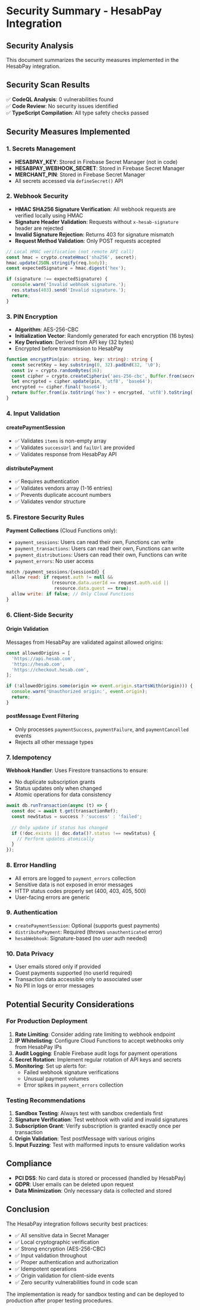 # Security Summary - HesabPay Integration

## Security Analysis

This document summarizes the security measures implemented in the HesabPay integration.

## Security Scan Results

✅ **CodeQL Analysis**: 0 vulnerabilities found  
✅ **Code Review**: No security issues identified  
✅ **TypeScript Compilation**: All type safety checks passed  

## Security Measures Implemented

### 1. Secrets Management
- **HESABPAY_KEY**: Stored in Firebase Secret Manager (not in code)
- **HESABPAY_WEBHOOK_SECRET**: Stored in Firebase Secret Manager
- **MERCHANT_PIN**: Stored in Firebase Secret Manager
- All secrets accessed via `defineSecret()` API

### 2. Webhook Security
- **HMAC SHA256 Signature Verification**: All webhook requests are verified locally using HMAC
- **Signature Header Validation**: Requests without `x-hesab-signature` header are rejected
- **Invalid Signature Rejection**: Returns 403 for signature mismatch
- **Request Method Validation**: Only POST requests accepted

```typescript
// Local HMAC verification (not remote API call)
const hmac = crypto.createHmac('sha256', secret);
hmac.update(JSON.stringify(req.body));
const expectedSignature = hmac.digest('hex');

if (signature !== expectedSignature) {
  console.warn('Invalid webhook signature.');
  res.status(403).send('Invalid signature.');
  return;
}
```

### 3. PIN Encryption
- **Algorithm**: AES-256-CBC
- **Initialization Vector**: Randomly generated for each encryption (16 bytes)
- **Key Derivation**: Derived from API key (32 bytes)
- Encrypted before transmission to HesabPay

```typescript
function encryptPin(pin: string, key: string): string {
  const secretKey = key.substring(0, 32).padEnd(32, '\0');
  const iv = crypto.randomBytes(16);
  const cipher = crypto.createCipheriv('aes-256-cbc', Buffer.from(secretKey), iv);
  let encrypted = cipher.update(pin, 'utf8', 'base64');
  encrypted += cipher.final('base64');
  return Buffer.from(iv.toString('hex') + encrypted, 'utf8').toString('base64');
}
```

### 4. Input Validation

#### createPaymentSession
- ✅ Validates `items` is non-empty array
- ✅ Validates `successUrl` and `failUrl` are provided
- ✅ Validates response from HesabPay API

#### distributePayment
- ✅ Requires authentication
- ✅ Validates vendors array (1-16 entries)
- ✅ Prevents duplicate account numbers
- ✅ Validates vendor structure

### 5. Firestore Security Rules

**Payment Collections** (Cloud Functions only):
- `payment_sessions`: Users can read their own, Functions can write
- `payment_transactions`: Users can read their own, Functions can write
- `payment_distributions`: Users can read their own, Functions can write
- `payment_errors`: No user access

```javascript
match /payment_sessions/{sessionId} {
  allow read: if request.auth != null && 
                 (resource.data.userId == request.auth.uid || 
                  resource.data.guest == true);
  allow write: if false; // Only Cloud Functions
}
```

### 6. Client-Side Security

#### Origin Validation
Messages from HesabPay are validated against allowed origins:
```typescript
const allowedOrigins = [
  'https://api.hesab.com',
  'https://hesab.com',
  'https://checkout.hesab.com',
];

if (!allowedOrigins.some(origin => event.origin.startsWith(origin))) {
  console.warn('Unauthorized origin:', event.origin);
  return;
}
```

#### postMessage Event Filtering
- Only processes `paymentSuccess`, `paymentFailure`, and `paymentCancelled` events
- Rejects all other message types

### 7. Idempotency

**Webhook Handler**: Uses Firestore transactions to ensure:
- No duplicate subscription grants
- Status updates only when changed
- Atomic operations for data consistency

```typescript
await db.runTransaction(async (t) => {
  const doc = await t.get(transactionRef);
  const newStatus = success ? 'success' : 'failed';
  
  // Only update if status has changed
  if (!doc.exists || doc.data()?.status !== newStatus) {
    // Perform updates atomically
  }
});
```

### 8. Error Handling

- All errors are logged to `payment_errors` collection
- Sensitive data is not exposed in error messages
- HTTP status codes properly set (400, 403, 405, 500)
- User-facing errors are generic

### 9. Authentication

- `createPaymentSession`: Optional (supports guest payments)
- `distributePayment`: Required (throws `unauthenticated` error)
- `hesabWebhook`: Signature-based (no user auth needed)

### 10. Data Privacy

- User emails stored only if provided
- Guest payments supported (no userId required)
- Transaction data accessible only to associated user
- No PII in logs or error messages

## Potential Security Considerations

### For Production Deployment

1. **Rate Limiting**: Consider adding rate limiting to webhook endpoint
2. **IP Whitelisting**: Configure Cloud Functions to accept webhooks only from HesabPay IPs
3. **Audit Logging**: Enable Firebase audit logs for payment operations
4. **Secret Rotation**: Implement regular rotation of API keys and secrets
5. **Monitoring**: Set up alerts for:
   - Failed webhook signature verifications
   - Unusual payment volumes
   - Error spikes in `payment_errors` collection

### Testing Recommendations

1. **Sandbox Testing**: Always test with sandbox credentials first
2. **Signature Verification**: Test webhook with valid and invalid signatures
3. **Subscription Grant**: Verify subscription is granted exactly once per transaction
4. **Origin Validation**: Test postMessage with various origins
5. **Input Fuzzing**: Test with malformed inputs to ensure validation works

## Compliance

- **PCI DSS**: No card data is stored or processed (handled by HesabPay)
- **GDPR**: User emails can be deleted upon request
- **Data Minimization**: Only necessary data is collected and stored

## Conclusion

The HesabPay integration follows security best practices:
- ✅ All sensitive data in Secret Manager
- ✅ Local cryptographic verification
- ✅ Strong encryption (AES-256-CBC)
- ✅ Input validation throughout
- ✅ Proper authentication and authorization
- ✅ Idempotent operations
- ✅ Origin validation for client-side events
- ✅ Zero security vulnerabilities found in code scan

The implementation is ready for sandbox testing and can be deployed to production after proper testing procedures.
